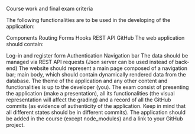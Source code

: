 Course work and final exam criteria

The following functionalities are to be used in the developing of the application:

Components
Routing
Forms
Hooks
REST API
GitHub
The web application should contain:

Log-in and register form
Authentication
Navigation bar
The data should be managed via REST API requests (Json server can be used instead of back-end)
The website should represent a main page composed of a navigation bar; main body, which should contain dynamically rendered data from the database.
The theme of the application and any other content and functionalities is up to the developer (you).
The exam consist of presenting the application (make a presentation), all its functionalities (the visual representation will affect the grading) and a record of all the GitHub commits (as evidence of authenticity of the application. Keep in mind that all different states should be in different commits).
The application should be added in the course (except node_modules) and a link to your GitHub project.